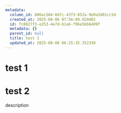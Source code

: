 ```yaml
---
metadata:
  column_id: 806ac584-66fc-43f3-852a-9e0a3d01cc5d
  created_at: 2025-08-06 07:56:09.020402
  id: fc0827f3-e253-4e7d-b1a6-f96e5bb6409f
  metadata: {}
  parent_id: null
  title: test 1
  updated_at: 2025-08-08 06:25:35.352330
---
```


# test 1

# test 2

description